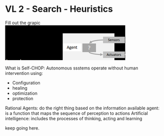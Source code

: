 # VL 2 - Search - Heuristics
Fill out the grapic
![img.png](img.png)

What is Self-CHOP:
Autonomous ssstems operate without human intervention using:
- Configuration
- healing
- optimization
- protection

Rational Agents: do the right thing based on the information available
agent: is a function that maps the sequence of perception to actions
Artificial intelligence: includes the processes of thinking, acting and learning


keep going here.

